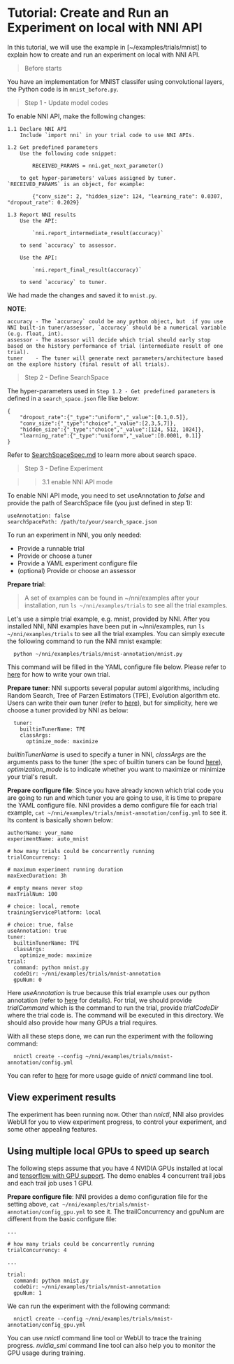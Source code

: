 **Tutorial: Create and Run an Experiment on local with NNI API**
===

In this tutorial, we will use the example in [~/examples/trials/mnist] to explain how to create and run an experiment on local with NNI API.

>Before starts

You have an implementation for MNIST classifer using convolutional layers, the Python code is in `mnist_before.py`.

>Step 1 - Update model codes

To enable NNI API, make the following changes:
~~~~
1.1 Declare NNI API
    Include `import nni` in your trial code to use NNI APIs.

1.2 Get predefined parameters
    Use the following code snippet:

        RECEIVED_PARAMS = nni.get_next_parameter()

    to get hyper-parameters' values assigned by tuner. `RECEIVED_PARAMS` is an object, for example: 

        {"conv_size": 2, "hidden_size": 124, "learning_rate": 0.0307, "dropout_rate": 0.2029}

1.3 Report NNI results
    Use the API: 

        `nni.report_intermediate_result(accuracy)` 
    
    to send `accuracy` to assessor.
    
    Use the API:

        `nni.report_final_result(accuracy)` 
        
    to send `accuracy` to tuner. 
~~~~
We had made the changes and saved it to `mnist.py`.

**NOTE**: 
~~~~
accuracy - The `accuracy` could be any python object, but  if you use NNI built-in tuner/assessor, `accuracy` should be a numerical variable (e.g. float, int).
assessor - The assessor will decide which trial should early stop based on the history performance of trial (intermediate result of one trial).
tuner    - The tuner will generate next parameters/architecture based on the explore history (final result of all trials).
~~~~

>Step 2 - Define SearchSpace

The hyper-parameters used in `Step 1.2 - Get predefined parameters` is defined in a `search_space.json` file like below: 
```
{
    "dropout_rate":{"_type":"uniform","_value":[0.1,0.5]},
    "conv_size":{"_type":"choice","_value":[2,3,5,7]},
    "hidden_size":{"_type":"choice","_value":[124, 512, 1024]},
    "learning_rate":{"_type":"uniform","_value":[0.0001, 0.1]}
}
```
Refer to [SearchSpaceSpec.md](SearchSpaceSpec.md) to learn more about search space.

>Step 3 - Define Experiment

>>3.1 enable NNI API mode

To enable NNI API mode, you need to set useAnnotation to *false* and provide the path of SearchSpace file (you just defined in step 1):

```
useAnnotation: false
searchSpacePath: /path/to/your/search_space.json
```

To run an experiment in NNI, you only needed:

* Provide a runnable trial
* Provide or choose a tuner
* Provide a YAML experiment configure file
* (optional) Provide or choose an assessor

**Prepare trial**: 
>A set of examples can be found in ~/nni/examples after your installation, run `ls ~/nni/examples/trials` to see all the trial examples.

Let's use a simple trial example, e.g. mnist, provided by NNI. After you installed NNI, NNI examples have been put in ~/nni/examples, run `ls ~/nni/examples/trials` to see all the trial examples. You can simply execute the following command to run the NNI mnist example: 

      python ~/nni/examples/trials/mnist-annotation/mnist.py

This command will be filled in the YAML configure file below. Please refer to [here](./howto_1_WriteTrial.md) for how to write your own trial.

**Prepare tuner**: NNI supports several popular automl algorithms, including Random Search, Tree of Parzen Estimators (TPE), Evolution algorithm etc. Users can write their own tuner (refer to [here](./howto_2_CustomizedTuner.md)), but for simplicity, here we choose a tuner provided by NNI as below:

      tuner:
        builtinTunerName: TPE
        classArgs:
          optimize_mode: maximize

*builtinTunerName* is used to specify a tuner in NNI, *classArgs* are the arguments pass to the tuner (the spec of builtin tuners can be found [here](Builtin_Tuner.md)), *optimization_mode* is to indicate whether you want to maximize or minimize your trial's result.

**Prepare configure file**: Since you have already known which trial code you are going to run and which tuner you are going to use, it is time to prepare the YAML configure file. NNI provides a demo configure file for each trial example, `cat ~/nni/examples/trials/mnist-annotation/config.yml` to see it. Its content is basically shown below:

```
authorName: your_name
experimentName: auto_mnist

# how many trials could be concurrently running
trialConcurrency: 1

# maximum experiment running duration
maxExecDuration: 3h

# empty means never stop
maxTrialNum: 100

# choice: local, remote  
trainingServicePlatform: local

# choice: true, false  
useAnnotation: true
tuner:
  builtinTunerName: TPE
  classArgs:
    optimize_mode: maximize
trial:
  command: python mnist.py
  codeDir: ~/nni/examples/trials/mnist-annotation
  gpuNum: 0
``` 

Here *useAnnotation* is true because this trial example uses our python annotation (refer to [here](AnnotationSpec.md) for details). For trial, we should provide *trialCommand* which is the command to run the trial, provide *trialCodeDir* where the trial code is. The command will be executed in this directory. We should also provide how many GPUs a trial requires.

With all these steps done, we can run the experiment with the following command:

      nnictl create --config ~/nni/examples/trials/mnist-annotation/config.yml

You can refer to [here](NNICTLDOC.md) for more usage guide of *nnictl* command line tool.

## View experiment results
The experiment has been running now. Other than *nnictl*, NNI also provides WebUI for you to view experiment progress, to control your experiment, and some other appealing features.

## Using multiple local GPUs to speed up search
The following steps assume that you have 4 NVIDIA GPUs installed at local and [tensorflow with GPU support](https://www.tensorflow.org/install/gpu). The demo enables 4 concurrent trail jobs and each trail job uses 1 GPU. 

**Prepare configure file**: NNI provides a demo configuration file for the setting above, `cat ~/nni/examples/trials/mnist-annotation/config_gpu.yml` to see it. The trailConcurrency and gpuNum are different from the basic configure file:

```
...

# how many trials could be concurrently running
trialConcurrency: 4

...

trial:
  command: python mnist.py
  codeDir: ~/nni/examples/trials/mnist-annotation
  gpuNum: 1
``` 

We can run the experiment with the following command:

      nnictl create --config ~/nni/examples/trials/mnist-annotation/config_gpu.yml

You can use *nnictl* command line tool or WebUI to trace the training progress. *nvidia_smi* command line tool can also help you to monitor the GPU usage during training.
